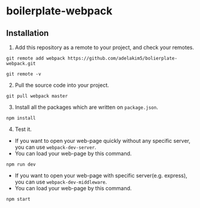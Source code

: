 # boilerplate-webpack

## Installation

1. Add this repository as a remote to your project, and check your remotes.

```
git remote add webpack https://github.com/adelakim5/bolierplate-webpack.git
```
```
git remote -v 
```

2. Pull the source code into your project.

```
git pull webpack master
```

3. Install all the packages which are written on `package.json`.

```
npm install
```

4. Test it.

- If you want to open your web-page quickly without any specific server, you can use `webpack-dev-server`.
- You can load your web-page by this command.

```
npm run dev
```

- If you want to open your web-page with specific server(e.g. express), you can use `webpack-dev-middleware`.
- You can load your web-page by this command.

```
npm start
```
